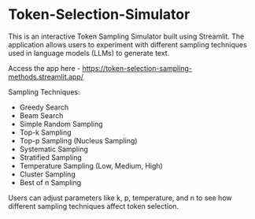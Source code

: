 # Token-Selection-Simulator

This is an interactive Token Sampling Simulator built using Streamlit. The application allows users to experiment with different sampling techniques used in language models (LLMs) to generate text.

Access the app here - https://token-selection-sampling-methods.streamlit.app/

Sampling Techniques:
- Greedy Search
- Beam Search
- Simple Random Sampling
- Top-k Sampling
- Top-p Sampling (Nucleus Sampling)
- Systematic Sampling
- Stratified Sampling
- Temperature Sampling (Low, Medium, High)
- Cluster Sampling
- Best of n Sampling

Users can adjust parameters like k, p, temperature, and n to see how different sampling techniques affect token selection.
